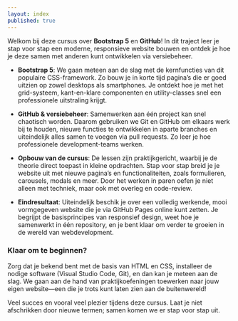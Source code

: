 ```yaml
---
layout: index
published: true
---
```


Welkom bij deze cursus over **Bootstrap 5** en **GitHub**! In dit traject leer je stap voor stap een moderne, responsieve website bouwen en ontdek je hoe je deze samen met anderen kunt ontwikkelen via versiebeheer.

- **Bootstrap 5**: We gaan meteen aan de slag met de kernfuncties van dit populaire CSS-framework. Zo bouw je in korte tijd pagina’s die er goed uitzien op zowel desktops als smartphones. Je ontdekt hoe je met het grid-systeem, kant-en-klare componenten en utility-classes snel een professionele uitstraling krijgt.

- **GitHub & versiebeheer**: Samenwerken aan één project kan snel chaotisch worden. Daarom gebruiken we Git en GitHub om elkaars werk bij te houden, nieuwe functies te ontwikkelen in aparte branches en uiteindelijk alles samen te voegen via pull requests. Zo leer je hoe professionele development-teams werken.

- **Opbouw van de cursus**: De lessen zijn praktijkgericht, waarbij je de theorie direct toepast in kleine opdrachten. Stap voor stap breid je je website uit met nieuwe pagina’s en functionaliteiten, zoals formulieren, carousels, modals en meer. Door het werken in paren oefen je niet alleen met techniek, maar ook met overleg en code-review.

- **Eindresultaat**: Uiteindelijk beschik je over een volledig werkende, mooi vormgegeven website die je via GitHub Pages online kunt zetten. Je begrijpt de basisprincipes van responsief design, weet hoe je samenwerkt in één repository, en je bent klaar om verder te groeien in de wereld van webdevelopment.

### Klaar om te beginnen?
Zorg dat je bekend bent met de basis van HTML en CSS, installeer de nodige software (Visual Studio Code, Git), en dan kan je meteen aan de slag. We gaan aan de hand van praktijkoefeningen toewerken naar jouw eigen website—een die je trots kunt laten zien aan de buitenwereld! 

Veel succes en vooral veel plezier tijdens deze cursus. Laat je niet afschrikken door nieuwe termen; samen komen we er stap voor stap uit.